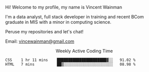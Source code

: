 Hi! Welcome to my profile, my name is Vincent Wainman

I'm a data analyst, full stack developer in training and recent BCom graduate in MIS with a minor in computing science. 

Peruse my repositories and let's chat!

Email: vincewainman@gmail.com

<p align="center"> Weekly Active Coding Time </p>
<!--START_SECTION:waka-->

```text
CSS    1 hr 11 mins    ██████████████████████▓░░   91.02 %
HTML   7 mins          ██▒░░░░░░░░░░░░░░░░░░░░░░   08.98 %
```

<!--END_SECTION:waka-->

